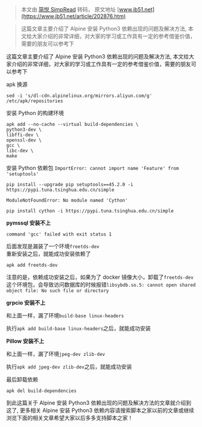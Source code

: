 > 本文由 [简悦 SimpRead](http://ksria.com/simpread/) 转码， 原文地址 [www.jb51.net](https://www.jb51.net/article/202876.htm)

> 这篇文章主要介绍了 Alpine 安装 Python3 依赖出现的问题及解决方法, 本文给大家介绍的非常详细，对大家的学习或工作具有一定的参考借鉴价值，需要的朋友可以参考下

这篇文章主要介绍了 Alpine 安装 Python3 依赖出现的问题及解决方法, 本文给大家介绍的非常详细，对大家的学习或工作具有一定的参考借鉴价值，需要的朋友可以参考下

apk 换源

```
sed -i 's/dl-cdn.alpinelinux.org/mirrors.aliyun.com/g' /etc/apk/repositories
```

安装 Python 的构建环境

```
apk add --no-cache --virtual build-dependencies \
python3-dev \
libffi-dev \
openssl-dev \
gcc \
libc-dev \
make
```

安装 Python 依赖包 `ImportError: cannot import name 'Feature' from 'setuptools'`

```
pip install --upgrade pip setuptools==45.2.0 -i https://pypi.tuna.tsinghua.edu.cn/simple
```

`ModuleNotFoundError: No module named 'Cython'`

```
pip install cython -i https://pypi.tuna.tsinghua.edu.cn/simple
```

**pymssql 安装不上**

`command 'gcc' failed with exit status 1`

后面发现是漏装了一个环境`freetds-dev`  
重新安装之后，就能成功安装依赖了

`apk add freetds-dev`

注意的是，依赖成功安装之后，如果为了 docker 镜像大小，卸载了`freetds-dev`这个环境包，会导致访问数据库的时候报错`libsybdb.so.5: cannot open shared object file: No such file or directory`

**grpcio 安装不上**

和上面一样，漏了环境`build-base linux-headers`

执行`apk add build-base linux-headers`之后，就能成功安装

**Pillow 安装不上**

和上面一样，漏了环境`jpeg-dev zlib-dev`

执行`apk add jpeg-dev zlib-dev`之后，就能成功安装

最后卸载依赖

```
apk del build-dependencies
```

到此这篇关于 Alpine 安装 Python3 依赖出现的问题及解决方法的文章就介绍到这了, 更多相关 Alpine 安装 Python3 依赖内容请搜索脚本之家以前的文章或继续浏览下面的相关文章希望大家以后多多支持脚本之家！